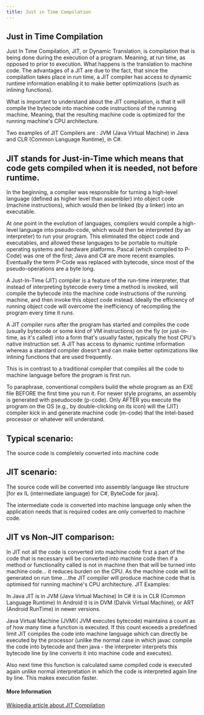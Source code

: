 ```yaml
---
title: Just in Time Compilation
---
```


## Just in Time Compilation

Just In Time Compilation, JIT, or Dynamic Translation, is compilation that is being done during the execution of a program. Meaning, at run time, as opposed to prior to execution. What happens is the translation to machine code. The advantages of a JIT are due to the fact, that since the compilation takes place in run time, a JIT compiler has access to dynamic runtime information enabling it to make better optimizations (such as inlining functions).

What is important to understand about the JIT compilation, is that it will compile the bytecode into machine code instructions of the running machine. Meaning, that the resulting machine code is optimized for the running machine's CPU architecture.

Two examples of JIT Compilers are : JVM (Java Virtual Machine) in Java and CLR (Common Language Runtime), in C#.


## JIT stands for Just-in-Time which means that code gets compiled when it is needed, not before runtime.

In the beginning, a compiler was responsible for turning a high-level language (defined as higher level than assembler) into object code (machine instructions), which would then be linked (by a linker) into an executable.

At one point in the evolution of languages, compilers would compile a high-level language into pseudo-code, which would then be interpreted (by an interpreter) to run your program. This eliminated the object code and executables, and allowed these languages to be portable to multiple operating systems and hardware platforms. Pascal (which compiled to P-Code) was one of the first; Java and C# are more recent examples. Eventually the term P-Code was replaced with bytecode, since most of the pseudo-operations are a byte long.

A Just-In-Time (JIT) compiler is a feature of the run-time interpreter, that instead of interpreting bytecode every time a method is invoked, will compile the bytecode into the machine code instructions of the running machine, and then invoke this object code instead. Ideally the efficiency of running object code will overcome the inefficiency of recompiling the program every time it runs.

A JIT compiler runs after the program has started and compiles the code (usually bytecode or some kind of VM instructions) on the fly (or just-in-time, as it's called) into a form that's usually faster, typically the host CPU's native instruction set. A JIT has access to dynamic runtime information whereas a standard compiler doesn't and can make better optimizations like inlining functions that are used frequently.

This is in contrast to a traditional compiler that compiles all the code to machine language before the program is first run.

To paraphrase, conventional compilers build the whole program as an EXE file BEFORE the first time you run it. For newer style programs, an assembly is generated with pseudocode (p-code). Only AFTER you execute the program on the OS (e.g., by double-clicking on its icon) will the (JIT) compiler kick in and generate machine code (m-code) that the Intel-based processor or whatever will understand.

## Typical scenario:

The source code is completely converted into machine code

## JIT scenario:

The source code will be converted into assembly language like structure [for ex IL (intermediate language) for C#, ByteCode for java].

The intermediate code is converted into machine language only when the application needs that is required codes are only converted to machine code.

## JIT vs Non-JIT comparison:

In JIT not all the code is converted into machine code first a part of the code that is necessary will be converted into machine code then if a method or functionality called is not in machine then that will be turned into machine code... it reduces burden on the CPU.
As the machine code will be generated on run time....the JIT compiler will produce machine code that is optimised for running machine's CPU architecture.
JIT Examples:

In Java JIT is in JVM (Java Virtual Machine)
In C# it is in CLR (Common Language Runtime)
In Android it is in DVM (Dalvik Virtual Machine), or ART (Android RunTime) in newer versions.

Java Virtual Machine (JVM)( JVM executes bytecode) maintains a count as of how many time a function is executed. If this count exceeds a predefined limit JIT compiles the code into machine language which can directly be executed by the processor (unlike the normal case in which javac compile the code into bytecode and then java - the interpreter interprets this bytecode line by line converts it into machine code and executes).

Also next time this function is calculated same compiled code is executed again unlike normal interpretation in which the code is interpreted again line by line. This makes execution faster.


#### More Information

[Wikipedia article about JIT Compilation](https://en.wikipedia.org/wiki/Just-in-time_compilation)

